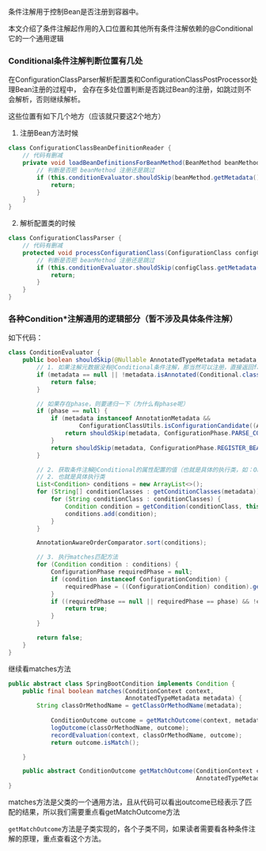 
条件注解用于控制Bean是否注册到容器中。

本文介绍了条件注解起作用的入口位置和其他所有条件注解依赖的@Conditional它的一个通用逻辑

### Conditional条件注解判断位置有几处
在ConfigurationClassParser解析配置类和ConfigurationClassPostProcessor处理Bean注册的过程中，
会存在多处位置判断是否跳过Bean的注册，如跳过则不会解析，否则继续解析。

这些位置有如下几个地方（应该就只要这2个地方）

1. 注册Bean方法时候
```java
class ConfigurationClassBeanDefinitionReader {
	// 代码有删减
	private void loadBeanDefinitionsForBeanMethod(BeanMethod beanMethod) {
		// 判断是否把 beanMethod 注册还是跳过
		if (this.conditionEvaluator.shouldSkip(beanMethod.getMetadata(), ConfigurationPhase.REGISTER_BEAN)) {
			return;
		}
	}
}
```
2. 解析配置类的时候
```java
class ConfigurationClassParser {
	// 代码有删减
	protected void processConfigurationClass(ConfigurationClass configClass) throws IOException {
		// 判断是否把 beanMethod 注册还是跳过
		if (this.conditionEvaluator.shouldSkip(configClass.getMetadata(), ConfigurationPhase.PARSE_CONFIGURATION)) {
			return;
		}
	}
}
```

### 各种Condition*注解通用的逻辑部分（暂不涉及具体条件注解）
如下代码：
```java
class ConditionEvaluator {
	public boolean shouldSkip(@Nullable AnnotatedTypeMetadata metadata, @Nullable ConfigurationPhase phase) {
		// 1. 如果注解元数据没有@Conditional条件注解，那当然可以注册，直接返回false
		if (metadata == null || !metadata.isAnnotated(Conditional.class.getName())) {
			return false;
		}

		// 如果存在phase，则要递归一下（为什么有phase呢）
		if (phase == null) {
			if (metadata instanceof AnnotationMetadata &&
					ConfigurationClassUtils.isConfigurationCandidate((AnnotationMetadata) metadata)) {
				return shouldSkip(metadata, ConfigurationPhase.PARSE_CONFIGURATION);
			}
			return shouldSkip(metadata, ConfigurationPhase.REGISTER_BEAN);
		}

		// 2. 获取条件注解@Conditional的属性配置的值（也就是具体的执行类，如：OnClassCondition、OnSystemPropertyCondition等）
		// 2. 也就是具体执行类
        List<Condition> conditions = new ArrayList<>();
		for (String[] conditionClasses : getConditionClasses(metadata)) {
			for (String conditionClass : conditionClasses) {
				Condition condition = getCondition(conditionClass, this.context.getClassLoader());
				conditions.add(condition);
			}
		}

		AnnotationAwareOrderComparator.sort(conditions);

		// 3. 执行matches匹配方法
		for (Condition condition : conditions) {
			ConfigurationPhase requiredPhase = null;
			if (condition instanceof ConfigurationCondition) {
				requiredPhase = ((ConfigurationCondition) condition).getConfigurationPhase();
			}
			if ((requiredPhase == null || requiredPhase == phase) && !condition.matches(this.context, metadata)) {
				return true;
			}
		}

		return false;
	}
}
```
继续看matches方法
```java
public abstract class SpringBootCondition implements Condition {
	public final boolean matches(ConditionContext context,
	                             AnnotatedTypeMetadata metadata) {
		String classOrMethodName = getClassOrMethodName(metadata);
		 
			ConditionOutcome outcome = getMatchOutcome(context, metadata);
			logOutcome(classOrMethodName, outcome);
			recordEvaluation(context, classOrMethodName, outcome);
			return outcome.isMatch();

	}

	public abstract ConditionOutcome getMatchOutcome(ConditionContext context,
	                                                 AnnotatedTypeMetadata metadata);
}
```
matches方法是父类的一个通用方法，且从代码可以看出outcome已经表示了匹配的结果，所以我们需要重点看getMatchOutcome方法

`getMatchOutcome`方法是子类实现的，各个子类不同，如果读者需要看各种条件注解的原理，重点查看这个方法。